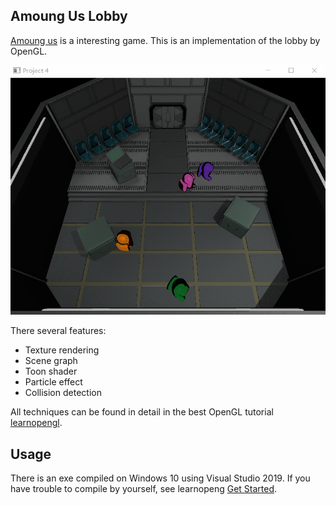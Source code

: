 Amoung Us Lobby
---------------

[Amoung us](https://www.youtube.com/watch?v=PnjZiHQjmG4) is a interesting game. This is an implementation of the lobby by OpenGL.  

![game](figure/game.gif)

There several features:
* Texture rendering
* Scene graph
* Toon shader
* Particle effect
* Collision detection

All techniques can be found in detail in the best OpenGL tutorial [learnopengl](https://learnopengl.com/).

Usage
-----

There is an exe compiled on Windows 10 using Visual Studio 2019. If you have trouble to compile by yourself, see learnopeng [Get Started](https://learnopengl.com/Getting-started/OpenGL).  
